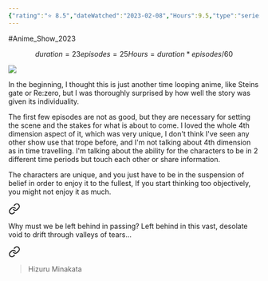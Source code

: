 ```yaml
---
{"rating":"⭐ 8.5","dateWatched":"2023-02-08","Hours":9.5,"type":"series","subType":"series","title":"Summertime Render","englishTitle":"Summer Time Rendering","year":2022,"dataSource":"MALAPI","url":"https://myanimelist.net/anime/47194/Summertime_Render","id":47194,"genres":["Mystery","Supernatural","Suspense"],"studios":["OLM"],"episodes":25,"duration":"23 min per ep","onlineRating":8.53,"actors":null,"image":"https://cdn.myanimelist.net/images/anime/1120/120796.jpg","released":true,"streamingServices":["Disney+"],"airing":false,"airedFrom":"15/04/2022","airedTo":"30/09/2022","watched":false,"lastWatched":"","personalRating":0,"tags":["mediaDB/tv/series"],"dg-publish":true,"status":"🟢 watched","permalink":"/media-db/series/summertime-render-2022/","dgPassFrontmatter":true,"noteIcon":"1","created":"2023-11-14T21:08:36.293+05:30","updated":"2023-12-15T08:19:17.739+05:30"}
---
```


#Anime_Show_2023 
```math
duration = 23
episodes = 25
Hours = duration * episodes / 60
```
<img src="https://cdn.myanimelist.net/images/anime/1120/120796.jpg">

In the beginning, I thought this is just another time looping anime, like Steins gate or Re:zero, but I was thoroughly surprised by how well the story was given its individuality.

The first few episodes are not as good, but they are necessary for setting the scene and the stakes for what is about to come. I loved the whole 4th dimension aspect of it, which was very unique, I don't think I've seen any other show use that trope before, and I'm not talking about 4th dimension as in time travelling. I'm talking about the ability for the characters to be in 2 different time periods but touch each other or share information.

The characters are unique, and you just have to be in the suspension of belief in order to enjoy it to the fullest, If you start thinking too objectively, you might not enjoy it as much.


<div class="transclusion internal-embed is-loaded"><a class="markdown-embed-link" href="/quotes/why-must-we-be-left-behind/#e88413" aria-label="Open link"><svg xmlns="http://www.w3.org/2000/svg" width="24" height="24" viewBox="0 0 24 24" fill="none" stroke="currentColor" stroke-width="2" stroke-linecap="round" stroke-linejoin="round" class="svg-icon lucide-link"><path d="M10 13a5 5 0 0 0 7.54.54l3-3a5 5 0 0 0-7.07-7.07l-1.72 1.71"></path><path d="M14 11a5 5 0 0 0-7.54-.54l-3 3a5 5 0 0 0 7.07 7.07l1.71-1.71"></path></svg></a><div class="markdown-embed">



Why must we be left behind in passing? Left behind in this vast, desolate void to drift through valleys of tears... 

</div></div>


<div class="transclusion internal-embed is-loaded"><a class="markdown-embed-link" href="/quotes/why-must-we-be-left-behind/#558de1" aria-label="Open link"><svg xmlns="http://www.w3.org/2000/svg" width="24" height="24" viewBox="0 0 24 24" fill="none" stroke="currentColor" stroke-width="2" stroke-linecap="round" stroke-linejoin="round" class="svg-icon lucide-link"><path d="M10 13a5 5 0 0 0 7.54.54l3-3a5 5 0 0 0-7.07-7.07l-1.72 1.71"></path><path d="M14 11a5 5 0 0 0-7.54-.54l-3 3a5 5 0 0 0 7.07 7.07l1.71-1.71"></path></svg></a><div class="markdown-embed">



> Hizuru Minakata

</div></div>
